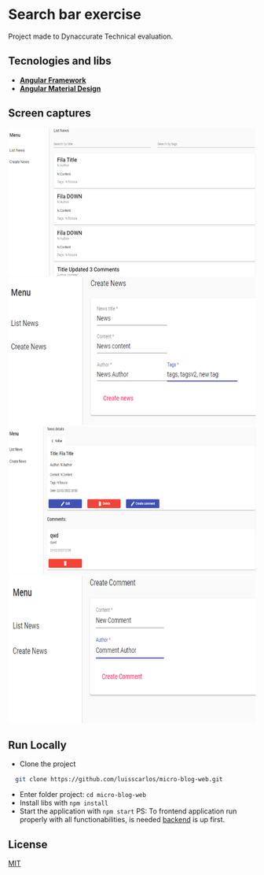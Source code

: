
# Search bar exercise

Project made to Dynaccurate Technical evaluation.

## Tecnologies and libs

- **[Angular Framework](https://angular.io/)**
- **[Angular Material Design](https://material.angular.io/)**

## Screen captures

<div align="center">
  <img src="https://github.com/luisscarlos/micro-blog-web/blob/master/.github/newsList.png" height="300px" alt="MV Sistemas"/>
  <img src="https://github.com/luisscarlos/micro-blog-web/blob/master/.github/createNews.png" height="300px" alt="MV Sistemas"/>
  <img src="https://github.com/luisscarlos/micro-blog-web/blob/master/.github/newsDetails.png" height="300px" alt="MV Sistemas"/>
  <img src="https://github.com/luisscarlos/micro-blog-web/blob/master/.github/createComment.png" height="300px" alt="MV Sistemas"/>
</div>

## Run Locally

- Clone the project

```bash
  git clone https://github.com/luisscarlos/micro-blog-web.git
```

- Enter folder project: `cd micro-blog-web`
- Install libs with  `npm install`
- Start the application with `npm start`
PS: To frontend application run properly with all functionabilities, is needed [backend](https://github.com/luisscarlos/micro-blog-api) is up first.

## License

[MIT](https://choosealicense.com/licenses/mit/)


